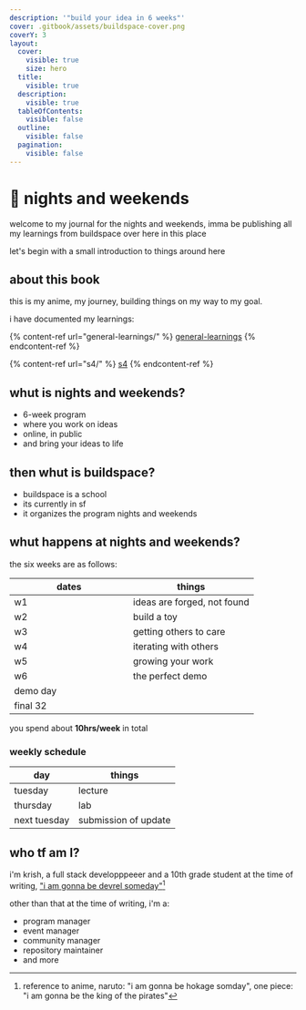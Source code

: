 ```yaml
---
description: '"build your idea in 6 weeks"'
cover: .gitbook/assets/buildspace-cover.png
coverY: 3
layout:
  cover:
    visible: true
    size: hero
  title:
    visible: true
  description:
    visible: true
  tableOfContents:
    visible: false
  outline:
    visible: false
  pagination:
    visible: false
---
```


# 🌃 nights and weekends

welcome to my journal for the nights and weekends, imma be publishing all my learnings from buildspace over here in this place

let's begin with a small introduction to things around here

## about this book

this is my anime, my journey, building things on my way to my goal.

i have documented my learnings:

{% content-ref url="general-learnings/" %}
[general-learnings](<general-learnings/>)
{% endcontent-ref %}

{% content-ref url="s4/" %}
[s4](s4/)
{% endcontent-ref %}

## whut is nights and weekends?

* 6-week program
* where you work on ideas
* online, in public
* and bring your ideas to life

## then whut is buildspace?

* buildspace is a school
* its currently in sf
* it organizes the program nights and weekends

## whut happens at nights and weekends?

the six weeks are as follows:

<table><thead><tr><th width="193">dates</th><th>things</th></tr></thead><tbody><tr><td>w1</td><td>ideas are forged, not found</td></tr><tr><td>w2</td><td>build a toy</td></tr><tr><td>w3</td><td>getting others to care</td></tr><tr><td>w4</td><td>iterating with others</td></tr><tr><td>w5</td><td>growing your work</td></tr><tr><td>w6</td><td>the perfect demo</td></tr><tr><td>demo day</td><td></td></tr><tr><td>final 32</td><td></td></tr></tbody></table>

you spend about **10hrs/week** in total

### weekly schedule

| day          | things               |
| ------------ | -------------------- |
| tuesday      | lecture              |
| thursday     | lab                  |
| next tuesday | submission of update |

## who tf am I?

i'm krish, a full stack developppeeer and a 10th grade student at the time of writing, ["i am gonna be devrel someday"](#user-content-fn-1)[^1]

other than that at the time of writing, i'm a:

* program manager
* event manager
* community manager
* repository maintainer
* and more

[^1]: reference to anime, naruto: "i am gonna be hokage somday", one piece: "i am gonna be the king of the pirates"
